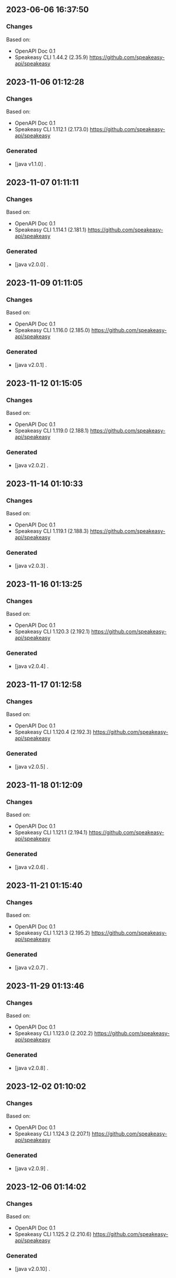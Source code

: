 

## 2023-06-06 16:37:50
### Changes
Based on:
- OpenAPI Doc 0.1 
- Speakeasy CLI 1.44.2 (2.35.9) https://github.com/speakeasy-api/speakeasy

## 2023-11-06 01:12:28
### Changes
Based on:
- OpenAPI Doc 0.1 
- Speakeasy CLI 1.112.1 (2.173.0) https://github.com/speakeasy-api/speakeasy
### Generated
- [java v1.1.0] .

## 2023-11-07 01:11:11
### Changes
Based on:
- OpenAPI Doc 0.1 
- Speakeasy CLI 1.114.1 (2.181.1) https://github.com/speakeasy-api/speakeasy
### Generated
- [java v2.0.0] .

## 2023-11-09 01:11:05
### Changes
Based on:
- OpenAPI Doc 0.1 
- Speakeasy CLI 1.116.0 (2.185.0) https://github.com/speakeasy-api/speakeasy
### Generated
- [java v2.0.1] .

## 2023-11-12 01:15:05
### Changes
Based on:
- OpenAPI Doc 0.1 
- Speakeasy CLI 1.119.0 (2.188.1) https://github.com/speakeasy-api/speakeasy
### Generated
- [java v2.0.2] .

## 2023-11-14 01:10:33
### Changes
Based on:
- OpenAPI Doc 0.1 
- Speakeasy CLI 1.119.1 (2.188.3) https://github.com/speakeasy-api/speakeasy
### Generated
- [java v2.0.3] .

## 2023-11-16 01:13:25
### Changes
Based on:
- OpenAPI Doc 0.1 
- Speakeasy CLI 1.120.3 (2.192.1) https://github.com/speakeasy-api/speakeasy
### Generated
- [java v2.0.4] .

## 2023-11-17 01:12:58
### Changes
Based on:
- OpenAPI Doc 0.1 
- Speakeasy CLI 1.120.4 (2.192.3) https://github.com/speakeasy-api/speakeasy
### Generated
- [java v2.0.5] .

## 2023-11-18 01:12:09
### Changes
Based on:
- OpenAPI Doc 0.1 
- Speakeasy CLI 1.121.1 (2.194.1) https://github.com/speakeasy-api/speakeasy
### Generated
- [java v2.0.6] .

## 2023-11-21 01:15:40
### Changes
Based on:
- OpenAPI Doc 0.1 
- Speakeasy CLI 1.121.3 (2.195.2) https://github.com/speakeasy-api/speakeasy
### Generated
- [java v2.0.7] .

## 2023-11-29 01:13:46
### Changes
Based on:
- OpenAPI Doc 0.1 
- Speakeasy CLI 1.123.0 (2.202.2) https://github.com/speakeasy-api/speakeasy
### Generated
- [java v2.0.8] .

## 2023-12-02 01:10:02
### Changes
Based on:
- OpenAPI Doc 0.1 
- Speakeasy CLI 1.124.3 (2.207.1) https://github.com/speakeasy-api/speakeasy
### Generated
- [java v2.0.9] .

## 2023-12-06 01:14:02
### Changes
Based on:
- OpenAPI Doc 0.1 
- Speakeasy CLI 1.125.2 (2.210.6) https://github.com/speakeasy-api/speakeasy
### Generated
- [java v2.0.10] .